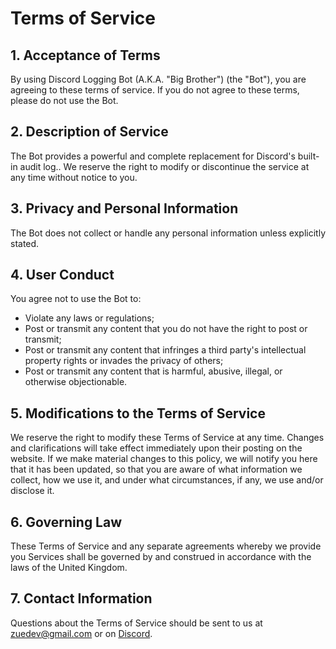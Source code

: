 # Terms of Service

## 1. Acceptance of Terms

By using Discord Logging Bot (A.K.A. "Big Brother") (the "Bot"), you are agreeing to these terms of service. If you do not agree to these terms, please do not use the Bot.

## 2. Description of Service

The Bot provides a powerful and complete replacement for Discord's built-in audit log.. We reserve the right to modify or discontinue the service at any time without notice to you.

## 3. Privacy and Personal Information

The Bot does not collect or handle any personal information unless explicitly stated.

## 4. User Conduct

You agree not to use the Bot to:

- Violate any laws or regulations;
- Post or transmit any content that you do not have the right to post or transmit;
- Post or transmit any content that infringes a third party's intellectual property rights or invades the privacy of others;
- Post or transmit any content that is harmful, abusive, illegal, or otherwise objectionable.

## 5. Modifications to the Terms of Service

We reserve the right to modify these Terms of Service at any time. Changes and clarifications will take effect immediately upon their posting on the website. If we make material changes to this policy, we will notify you here that it has been updated, so that you are aware of what information we collect, how we use it, and under what circumstances, if any, we use and/or disclose it.

## 6. Governing Law

These Terms of Service and any separate agreements whereby we provide you Services shall be governed by and construed in accordance with the laws of the United Kingdom.

## 7. Contact Information

Questions about the Terms of Service should be sent to us at [zuedev@gmail.com](mailto:zuedev@gmail.com) or on [Discord](https://discord.gg/UvgJgkREQa).
